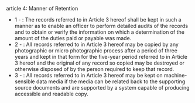 article 4: Manner of Retention 

<ul>
			<li>1 - : The records referred to in Article 3 hereof shall be kept in such a manner as to enable an officer to perform detailed audits of the records and to obtain or verify the information on which a determination of the amount of the duties paid or payable was made. <ul>
			</ul></li>			<li>2 - : All records referred to in Article 3 hereof may be copied by any photographic or micro photographic process after a period of three years and kept in that form for the five-year period referred to in Article 3 hereof and the original of any record so copied may be destroyed or otherwise disposed of by the person required to keep that record. <ul>
			</ul></li>			<li>3 - : All records referred to in Article 3 hereof may be kept on machine-sensible data media if the media can be related back to the supporting source documents and are supported by a system capable of producing accessible and readable copy. <ul>
			</ul></li></ul>